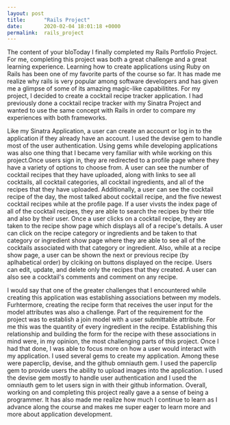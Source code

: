 ```yaml
---
layout: post
title:      "Rails Project"
date:       2020-02-04 18:01:18 +0000
permalink:  rails_project
---
```



The content of your bloToday I finally completed my Rails Portfolio Project. For me, completing this project was both a great challenge and a great learning experience. Learning how to create applications using Ruby on Rails has been one of my favorite parts of the course so far. It has made me realize why rails is very popular among software developers and has given me a glimpse of some of its amazing magic-like capabilitites. For my project, I decided to create a cocktail recipe tracker application. I had previously done a cocktail recipe tracker with my Sinatra Project and wanted to use the same concept with Rails in order to compare my experiences with both frameworks. 

Like my Sinatra Application, a user can create an account or log in to the application if they already have an account. I used the devise gem to handle most of the user authentication. Using gems while developing applications was also one thing that I became very familiar with while working on this project.Once users sign in, they are redirected to a profile page where they have a variety of options to choose from. A user can see the number of cocktail recipes that they have uploaded, along with links to see all cocktails, all cocktail categories, all cocktail ingredients, and all of the recipes that they have uploaded. Additionally, a user can see the cocktail recipe of the day, the most talked about cocktail recipe, and the five newest cocktail recipes while at the profile page. If a user vivsts the index page of all of the cocktail recipes, they are able to search the recipes by their title and also by their user. Once a user clicks on a cocktail recipe, they are taken to the recipe show page which displays all of a recipe's details. A user can click on the recipe category or ingredients and be taken to that category or ingredient show page where they are able to see all of the cocktails associated with that category or ingredient. Also, while at a recipe show page, a user can be shown the next or previous recipe (by aplhabetical order) by clciking on buttons displayed on the recipe. Users can edit, update, and delete only the recipes that they created. A user can also see a cocktail's comments and comment on any recipe. 

I would say that one of the greater challenges that I encountered while creating this application was establishing associations between my models. Furhtermore, creating the recipe form that receives the user input for the model attributes was also a challenge. Part of the requirement for the project was to establish a join model with a user submittable attribute. For me this was the quantity of every ingredient in the recipe. Establishing this relationship and building the form for the recipe with these associations in mind were, in my opinion, the most challenging parts of this project. Once I had that done, I was able to focus more on how a user would interact with my application. I used several gems to create my application. Among these were paperclip, devise, and the github omniauth gem. I used the paperclip gem to provide users the ability to upload images into the application. I used the devise gem mostly to handle user authentication and I used the omniauth gem to let users sign in with their github information. Overall, working on and completing this project really gave a a sense of being a programmer. It has also made me realize how much I continue to learn as I advance along the course and makes me super eager to learn more and more about application development.

